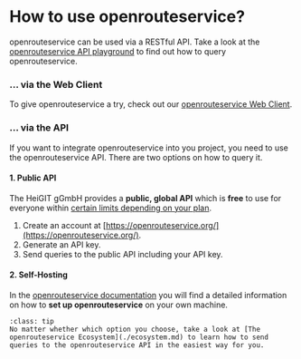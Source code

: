 # How to use openrouteservice?

openrouteservice can be used via a RESTful API. Take a look at the [openrouteservice API playground](https://openrouteservice.org/dev/#/api-docs) to find out how to query openrouteservice. 

### ... via the Web Client 

To give openrouteservice a try, check out our [openrouteservice Web Client](https://maps.openrouteservice.org/#/). 


### ... via the API 

If you want to integrate openrouteservice into you project, you need to use the openrouteservice API. There are two options on how to query it. 

#### 1. Public API 

The HeiGIT gGmbH provides a **public, global API** which is **free** to use for everyone within [certain limits depending on your plan](https://openrouteservice.org/plans/). 

1. Create an account at [https://openrouteservice.org/](https://openrouteservice.org/).
2. Generate an API key. 
3. Send queries to the public API including your API key.

#### 2. Self-Hosting 

In the [openrouteservice documentation](https://giscience.github.io/openrouteservice/) you will find a detailed information on how to **set up openrouteservice** on your own machine.  


`````{admonition} See also
:class: tip
No matter whether which option you choose, take a look at [The openrouteservice Ecosystem](./ecosystem.md) to learn how to send queries to the openrouteservice API in the easiest way for you. 
`````


